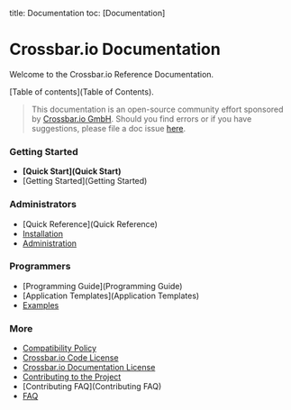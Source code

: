title: Documentation
toc: [Documentation]

# Crossbar.io Documentation

Welcome to the Crossbar.io Reference Documentation.

[Table of contents](Table of Contents).

> This documentation is an open-source community effort sponsored by [Crossbar.io GmbH](http://crossbario.com). Should you find errors or if you have suggestions, please file a doc issue [here](https://github.com/crossbario/crossbar/issues/new).

### Getting Started

* **[Quick Start](Quick Start)**
* [Getting Started](Getting Started)

### Administrators

* [Quick Reference](Quick Reference)
* [Installation](Installation)
* [Administration](Administration)

### Programmers

* [Programming Guide](Programming Guide)
* [Application Templates](Application Templates)
* [Examples](Examples)

### More

* [Compatibility Policy](Compatibility-Policy)
* [Crossbar.io Code License](Crossbar-License)
* [Crossbar.io Documentation License](Documentation-License)
* [Contributing to the Project](https://github.com/crossbario/crossbar/blob/master/CONTRIBUTING.md)
* [Contributing FAQ](Contributing FAQ)
* [FAQ](FAQ)
